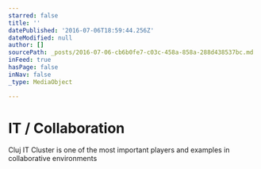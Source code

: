 ```yaml
---
starred: false
title: ''
datePublished: '2016-07-06T18:59:44.256Z'
dateModified: null
author: []
sourcePath: _posts/2016-07-06-cb6b0fe7-c03c-458a-858a-288d438537bc.md
inFeed: true
hasPage: false
inNav: false
_type: MediaObject

---
```

# IT / Collaboration

Cluj IT Cluster is one of the most important players and examples in collaborative environments